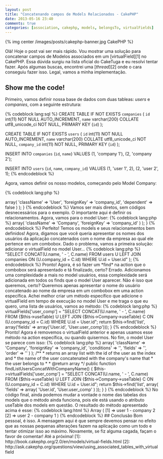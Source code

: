 ```yaml
---
layout: post
title: "Concatenando campos de Models Relacionados - CakePHP"
date: 2013-05-16 23:40
comments: true
categories: [association, cakephp, models, belongsTo, virtualFields]
---
```

{% img center /images/posts/cakephp-banner.jpg CakePHP %}
<!-- more -->

Olá! Hoje o post vai ser mais rápido. Vou mostrar uma solução para concatenar campos de Modelos associados em um [virtualField][1] no CakePHP. Essa dúvida surgiu na lista oficial do CakeTuga e eu resolvi tentar fazer. Após algumas buscas, encontrei uma [*thread*][2] onde o cara conseguiu fazer isso. Legal, vamos a minha implementação.

## Show me the code!

Primeiro, vamos definir nossa base de dados com duas tableas: *users* e *companies*, com a seguinte estrutura:

{% codeblock lang:sql %}
CREATE TABLE IF NOT EXISTS `companies` (
  `id` int(11) NOT NULL AUTO_INCREMENT,
  `name` varchar(200) COLLATE utf8_unicode_ci NOT NULL,
  PRIMARY KEY (`id`)
);

CREATE TABLE IF NOT EXISTS `users` (
  `id` int(11) NOT NULL AUTO_INCREMENT,
  `name` varchar(200) COLLATE utf8_unicode_ci NOT NULL,
  `company_id` int(11) NOT NULL,
  PRIMARY KEY (`id`)
);

INSERT INTO `companies` (`id`, `name`) VALUES
(1, 'company 1'),
(2, 'company 2');

INSERT INTO `users` (`id`, `name`, `company_id`) VALUES
(1, 'user 1', 2),
(2, 'user 2', 1);
{% endcodeblock %}

Agora, vamos definir os nosso modelos, começando pelo Model Company:

{% codeblock lang:php %}
<?php
App::uses('AppModel', 'Model');

class Company extends AppModel
{

	public $displayField = 'name';

	public $hasMany = array(
		'User' => array(
			'className' => 'User',
			'foreignKey' => 'company_id',
			'dependent' => false
		)
	);

}
{% endcodeblock %}

Vamos ser mais diretos, sem códigos desnecessários para o exemplo. O importante aqui é definir os relacionamentos. Agora, vamos para o model User:

{% codeblock lang:php %}
<?php
App::uses('AppModel', 'Model');

class User extends AppModel 
{
	public $displayField = 'name';
	
	public $belongsTo = array(
		'Company' => array(
			'className' => 'Company',
			'foreignKey' => 'company_id'
		)
	);
}

{% endcodeblock %}

Perfeito! Temos os models e seus relacionamentos bem definidos! Agora, digamos que você queria apresentar os nomes dos usuários da aplicação concatenados com o nome da empresa ao qual ele pertence em um combobox. Dado o problema, vamos a primeira solução: adicionar o virtualField no model User...

{% codeblock lang:php %}
<?php
public $virtualFields = array(
	"user_comp" => "SELECT 
						CONCAT(U.name, ' - ', C.name) 
					FROM 
						users U
					LEFT JOIN 
						companies 
						ON (U.company_id = C.id)
					WHERE 
					U.id = User.id"
);
{% endcodeblock %}

Pronto! Agora, é só fazer um *find* na action que o combobox será apresentado e tá finalizado, certo? Errado. Adicionamos uma complexidade a mais no model usuários, essa complexidade será adicionada em todos os finds que o model User aparecer. Não é isso que queremos, certo? Queremos apenas apresentar o nome do usuário concatenado ao nome da empresa em um combobox em uma action específica. Achei melhor criar um método específico que adicione o virtualField em tempo de execução no model User e me traga o que eu quero, uma lista de usuários, vamos ao método:

{% codeblock lang:php %}
<?php
public function findListUsersConcatWithCompanyName()
{
	$this->virtualFields['user_comp'] = "SELECT 
										CONCAT(U.name, ' - ', C.name) 
									FROM 
										{$this->useTable} U
									LEFT JOIN 
										{$this->Company->useTable} C
										ON (U.company_id = C.id)
									WHERE 
										U.id = User.id";

	return $this->find('list', array('fields' => array('User.id', 'User.user_comp')));
}
{% endcodeblock %}

Pronto! Agora é removemos o virtualField anterior e apenas usamos esse método na action específica, ou quando quisermos.

No fim, o model User se parece com isso:

{% codeblock lang:php %}
<?php
App::uses('AppModel', 'Model');

class User extends AppModel 
{
	public $displayField = 'name';

	public $belongsTo = array(
		'Company' => array(
			'className' => 'Company',
			'foreignKey' => 'company_id',
			'conditions' => '',
			'fields' => '',
			'order' => ''
		)
	);

    /**
     * returns an array list with the id of the user as the index and
     * the name of the user concatenated with the company's name that 
     * the user belongs to
     * 
     * @return array
     */
	public function findListUsersConcatWithCompanyName()
	{
		$this->virtualFields['user_comp'] = "SELECT 
											CONCAT(U.name, ' - ', C.name) 
										FROM 
											{$this->useTable} U
										LEFT JOIN 
											{$this->Company->useTable} C
											ON (U.company_id = C.id)
										WHERE 
											U.id = User.id";

		return $this->find('list', array(
			'fields' => array(
				'User.id', 'User.user_comp'
			)
		));
	}
}

{% endcodeblock %}

No código final, ainda podemos mudar a vontade o nome das tabelas dos models que o método ainda funciona, pois ele está usando o atributo useTable dos models em questão.

O resultado do método apresentado acima é esse:

{% codeblock lang:html %}
Array
(
    [1] => user 1 - company 2
    [2] => user 2 - company 1
)
{% endcodeblock %}

## Conclusão

Bom pessoal, é isso. A mensagem aqui é que sempre devemos pensar no efeito que as nossas pequenas alterações fazem na aplicação como um todo e tentar otimizar isso ao máximo.

Novamente, se fiz alguma cagada, façam o favor de comentar!

Até a próxima!

[1]: http://book.cakephp.org/2.0/en/models/virtual-fields.html
[2]: http://ask.cakephp.org/questions/view/using_associated_tables_with_virtualfield